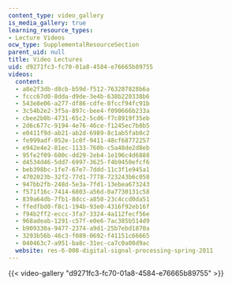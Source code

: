 ```yaml
---
content_type: video_gallery
is_media_gallery: true
learning_resource_types:
- Lecture Videos
ocw_type: SupplementalResourceSection
parent_uid: null
title: Video Lectures
uid: d9271fc3-fc70-01a8-4584-e76665b89755
videos:
  content:
  - a8e2f3db-d8cb-b59d-f512-763287828b6a
  - fccc67d0-8dda-d9de-3e4b-638b220338b6
  - 543e8e06-a277-df86-cdfe-8fccf94fc91b
  - 3c54b2e2-3f5a-897c-bee4-f090666b233a
  - cbee2b0b-4731-65c2-5cd6-f7c8919f35eb
  - 2d6c677c-9194-4e76-46ce-f1245ec7b8b5
  - e0411f9d-ab21-ab2d-6989-8c1ab5fab0c2
  - fe999adf-052e-1c0f-9411-48cf68772257
  - e942e4e2-81ec-1133-760b-c5a48de2d8eb
  - 95fe2f09-600c-dd29-2eb4-1e196c4d6888
  - d4534d46-5dd7-6997-3625-f4b9450efcf6
  - beb398bc-1fe7-67e7-7ddd-11c3f1e945a1
  - 4702023b-32f2-77d1-7778-723243b6c058
  - 947bb2fb-248d-5e3a-7fd1-13ebea673243
  - f571f16c-7414-6803-a56d-0a7730131c58
  - 839a64db-7fb1-8dcc-a850-23c4ccd0da51
  - ffedfbd0-f8c1-194b-93e0-4316f92eb16f
  - f94b2ff2-eccc-3fa7-3324-4a112fecf56e
  - 968adeab-1291-c57f-e0e6-7ac385b514d9
  - b909330a-9477-2374-a9d1-25b7ebd1870a
  - 3293b56b-46c3-f089-0692-f41151c66665
  - 040463c7-a951-ba8c-31ec-ca7c0a08d9ac
  website: res-6-008-digital-signal-processing-spring-2011
---
```



{{< video-gallery "d9271fc3-fc70-01a8-4584-e76665b89755" >}}

